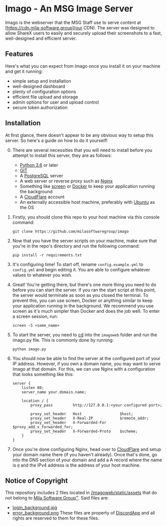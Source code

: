 # Imago - An MSG Image Server

Imago is the webserver that the MSG Staff use to serve content at [https://cdn.mila-software.group](our CDN). The server was designed to allow ShareX users to easily and securely upload their screenshots to a fast, well-designed and efficient server.

## Features

Here's what you can expect from Imago once you install it on your machine and get it running:
- simple setup and installation
- well-designed dashboard
- plenty of configuration options
- efficient file upload and storage
- admin options for user and upload control
- secure token authorization

## Installation

At first glance, there doesn't appear to be any obvious way to setup this server. So here's a guide on how to do it yourself!

0. There are several necessities that you will need to install before you attempt to install this server, they are as follows:
    - [Python 3.6](https://www.python.org/downloads/release/python-3610/) or later
    - [GIT](https://git-scm.com/downloads)
    - A [PostgreSQL](https://postgresql.org) server
    - A web server or reverse proxy such as [Nginx](https://nginx.com)
    - Something like [screen](https://gnu.org/software/screen/) or [Docker](https://docker.com) to keep your application running the background
    - A [CloudFlare](https://cloudflare.com) account
    - An externally accessible host machine, preferably with [Ubuntu](https://ubuntu.com) as the OS

1. Firstly, you should clone this repo to your host machine via this console command:
    
    ```
    git clone https://github.com/milasoftwaregroup/imago
    ```

2. Now that you have the server scripts on your machine, make sure that you're in the repo's directory and run the following command:
    ```
    pip install -r requirements.txt
    ```

3. It's configuring time! To start off, rename `config.example.yml` to `config.yml` and begin editing it. You are able to configure whatever values to whatever you wish.

4. Great! You're getting there, but there's one more thing you need to do before you can start the server. If you ran the start script at this point, the server would terminate as soon as you closed the terminal. To prevent this, you can use screen, Docker or anything similar to keep your application running in the background. We recommend you use screen as it's much simpler than Docker and does the job well. To enter a screen session, run:
    ```
    screen -S <some_name>
    ```

5. To start the server, you need to [cd](https://www.google.co.uk/url?sa=t&rct=j&q=&esrc=s&source=web&cd=11&cad=rja&uact=8&ved=2ahUKEwiN0pGc_LroAhUYkHIEHTTiC1wQFjAKegQIBxAB&url=https%3A%2F%2Fen.wikipedia.org%2Fwiki%2FCd_(command)&usg=AOvVaw3bknciTsDVK0HpAMlObHtH) into the `imagoweb` folder and run the imago.py file. This is commonly done by running:
    ```
    python imago.py
    ```

6. You should now be able to find the server at the configured port of your IP address. However, if you own a domain name, you may want to serve Imago at that domain. For this, we can use Nginx with a configuration that looks something like this:
    ```
    server {
        listen 80;
        server_name your.domain.name;

        location / {
            proxy_pass         http://127.0.0.1:<your configured port>;

            proxy_set_header   Host                 $host;
            proxy_set_header   X-Real-IP            $remote_addr;
            proxy_set_header   X-Forwarded-For      $proxy_add_x_forwarded_for;
            proxy_set_header   X-Forwarded-Proto    $scheme;
        }
    }
    ```

7. Once you're done configuring Nginx, head over to [CloudFlare](https://cloudflare.com) and setup your domain name there (if you haven't already). Once that's done, go into the DNS section of your domain and add a A record where the name is `@` and the IPv4 address is the address of your host machine. 

## Notice of Copyright

This repository includes 2 files located in [/imagoweb/static/assets](https://github.com/milasoftwaregroup/imago/tree/master/imagoweb/static/assets) that do not belong to [Mila Software Group™](https://mila-software.group). Said files are:
- [login_background.jpg](https://github.com/milasoftwaregroup/imago/tree/master/imagoweb/static/assets/login_background.jpg)
- [error_background.png](https://github.com/milasoftwaregroup/imago/tree/master/imagoweb/static/assets/error_background.png)
These files are property of [DiscordApp](https://discordapp.com) and all rights are reserved to them for these files.